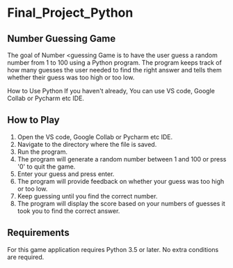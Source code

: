 # Final_Project_Python
## Number Guessing Game
The goal of Number <guessing Game is to have the user guess a random number from 1 to 100 using a Python program. The program keeps track of how many guesses the user needed to find the right answer and tells them whether their guess was too high or too low.

How to Use Python If you haven't already, You can use VS code, Google Collab or Pycharm etc IDE. 

## How to Play
1. Open the VS code, Google Collab or Pycharm etc IDE.
2. Navigate to the directory where the file is saved.
3. Run the program.
4. The program will generate a random number between 1 and 100 or press '0' to quit the game.
5. Enter your guess and press enter.
6. The program will provide feedback on whether your guess was too high or too low.
7. Keep guessing until you find the correct number.
8. The program will display the score based on your numbers of guesses it took you to find the correct answer.

## Requirements
For this game application requires Python 3.5 or later. No extra conditions are required.
